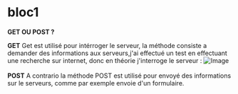 # bloc1

**GET OU POST ?**

**GET**
Get est utilisé pour intérroger le serveur, la méthode consiste a demander des informations aux serveurs,j'ai effectué un test
en effectuant une recherche sur internet, donc en théorie j'interroge le serveur : ![Image](C:\Users\divay\OneDrive\Documents\bloc1\GETexemple)
\
\
**POST**
A contrario la méthode POST est utilisé pour envoyé des informations sur le serveurs, comme par exemple envoie d'un formulaire.
